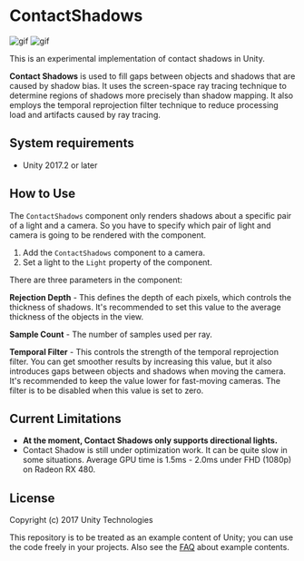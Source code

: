 ContactShadows
==============

![gif](https://i.imgur.com/02oI7jL.gif)
![gif](https://i.imgur.com/sSaakib.gif)

This is an experimental implementation of contact shadows in Unity.

**Contact Shadows** is used to fill gaps between objects and shadows that are
caused by shadow bias. It uses the screen-space ray tracing technique to
determine regions of shadows more precisely than shadow mapping. It also
employs the temporal reprojection filter technique to reduce processing load
and artifacts caused by ray tracing.

System requirements
-------------------

- Unity 2017.2 or later

How to Use
----------

The `ContactShadows` component only renders shadows about a specific pair of
a light and a camera. So you have to specify which pair of light and camera is
going to be rendered with the component.

1. Add the `ContactShadows` component to a camera.
2. Set a light to the `Light` property of the component.

There are three parameters in the component:

**Rejection Depth** - This defines the depth of each pixels, which controls
the thickness of shadows. It's recommended to set this value to the average
thickness of the objects in the view.

**Sample Count** - The number of samples used per ray.

**Temporal Filter** - This controls the strength of the temporal reprojection
filter. You can get smoother results by increasing this value, but it also
introduces gaps between objects and shadows when moving the camera. It's
recommended to keep the value lower for fast-moving cameras. The filter is to
be disabled when this value is set to zero.

Current Limitations
-------------------

- **At the moment, Contact Shadows only supports directional lights.**
- Contact Shadow is still under optimization work. It can be quite slow in
  some situations. Average GPU time is 1.5ms - 2.0ms under FHD (1080p) on
  Radeon RX 480.

License
-------

Copyright (c) 2017 Unity Technologies

This repository is to be treated as an example content of Unity; you can use
the code freely in your projects. Also see the [FAQ] about example contents.

[FAQ]: https://unity3d.com/unity/faq#faq-37863
